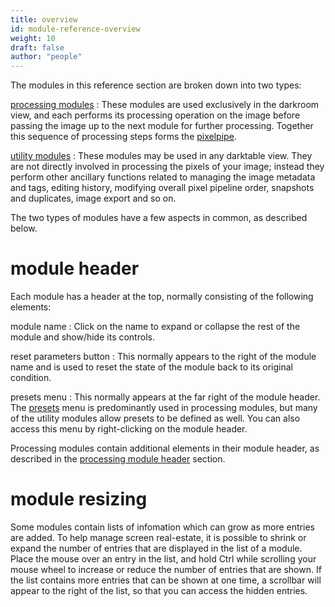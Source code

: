 ```yaml
---
title: overview
id: module-reference-overview
weight: 10
draft: false
author: "people"
---
```


The modules in this reference section are broken down into two types:

[processing modules](./processing-modules/_index.md)
: These modules are used exclusively in the darkroom view, and each performs its processing operation on the image before passing the image up to the next module for further processing. Together this sequence of processing steps forms the [pixelpipe](../darkroom/pixelpipe/the-pixelpipe-and-module-order.md).

[utility modules](./utility-modules/_index.md)
: These modules may be used in any darktable view. They are not directly involved in processing the pixels of your image; instead they perform other ancillary functions related to managing the image metadata and tags, editing history, modifying overall pixel pipeline order, snapshots and duplicates, image export and so on.

The two types of modules have a few aspects in common, as described below.

# module header

Each module has a header at the top, normally consisting of the following elements:

module name
: Click on the name to expand or collapse the rest of the module and show/hide its controls.

reset parameters button
: This normally appears to the right of the module name and is used to reset the state of the module back to its original condition.

presets  menu
: This normally appears at the far right of the module header. The [presets](../darkroom/processing-modules/presets.md) menu is predominantly used in processing modules, but many of the utility modules allow presets to be defined as well. You can also access this menu by right-clicking on the module header.
 
Processing modules contain additional elements in their module header, as described in the [processing module header](../darkroom/processing-modules/module-header.md) section.

# module resizing

Some modules contain lists of infomation which can grow as more entries are added. To help manage screen real-estate, it is possible to shrink or expand the number of entries that are displayed in the list of a module. Place the mouse over an entry in the list, and hold Ctrl while scrolling your mouse wheel to increase or reduce the number of entries that are shown. If the list contains more entries that can be shown at one time, a scrollbar will appear to the right of the list, so that you can access the hidden entries.


